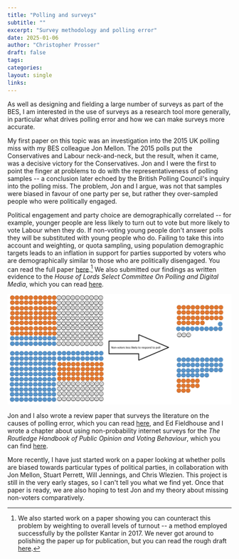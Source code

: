 ```yaml
---
title: "Polling and surveys"
subtitle: ""
excerpt: "Survey methodology and polling error"
date: 2025-01-06
author: "Christopher Prosser"
draft: false
tags:
categories:
layout: single
links:
---
```


As well as designing and fielding a large number of surveys as part of the BES, I am interested in the use of surveys as a research tool more generally, in particular what drives polling error and how we can make surveys more accurate.

My first paper on this topic was an investigation into the 2015 UK polling miss with my BES colleague Jon Mellon. The 2015 polls put the Conservatives and Labour neck-and-neck, but the result, when it came, was a decisive victory for the Conservatives. Jon and I were the first to point the finger at problems to do with the representativeness of polling samples -- a conclusion later echoed by the British Polling Council's inquiry into the polling miss. The problem, Jon and I argue, was not that samples were biased in favour of one party per se, but rather they over-sampled people who were politically engaged.

Political engagement and party choice are demographically correlated -- for example, younger people are less likely to turn out to vote but more likely to vote Labour when they do. If non-voting young people don't answer polls they will be substituted with young people who do. Failing to take this into account and weighting, or quota sampling, using population demographic targets leads to an inflation in support for parties supported by voters who are demographically similar to those who are politically disengaged. You can read the full paper <a href="https://doi.org/10.1093/poq/nfx015" target="_blank">here</a>.[^1] We also submitted our findings as written evidence to the *House of Lords Select Committee On Polling and Digital Media*, which you can read <a href="http://data.parliament.uk/writtenevidence/committeeevidence.svc/evidencedocument/political-polling-and-digital-media-committee/political-polling-and-digital-media/written/69451.pdf" target="_blank">here</a>.
  
[^1]: We also started work on a paper showing you can counteract this problem by weighting to overall levels of turnout -- a method employed successfully by the pollster Kantar in 2017. We never got around to polishing the paper up for publication, but you can read the rough draft <a href="https://papers.ssrn.com/sol3/papers.cfm?abstract_id=2720206" target="_blank">here</a>.

![Missing non-voters](missingnonvoters.png)

Jon and I also wrote a review paper that surveys the literature on the causes of polling error, which you can read <a href="https://doi.org/10.1017/gov.2018.7" target="_blank">here</a>, and Ed Fieldhouse and I wrote a chapter about using non-probability internet surveys for the *The Routledge Handbook of Public Opinion and Voting Behaviour*, which you can find <a href="https://www.routledge.com/The-Routledge-Handbook-of-Elections-Voting-Behavior-and-Public-Opinion/Fisher-Fieldhouse-Franklin-Gibson-Cantijoch-Wlezien/p/book/9780367500115?srsltid=AfmBOorYSlDgR1Uopn2aRTr-rL0Sz1E4dHym16KgxWjY8ChVb0c_EXC_" target="_blank">here</a>.

More recently, I have just started work on a paper looking at whether polls are biased towards particular types of political parties, in collaboration with Jon Mellon, Stuart Perrett, Will Jennings, and Chris Wlezien. This project is still in the very early stages, so I can't tell you what we find yet. Once that paper is ready, we are also hoping to test Jon and my theory about missing non-voters comparatively. 

